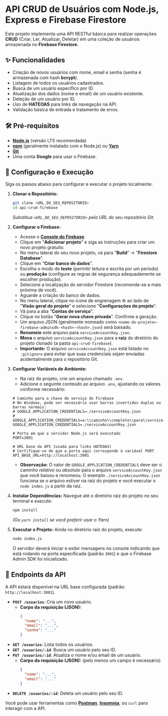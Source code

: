 # API CRUD de Usuários com Node.js, Express e Firebase Firestore

Este projeto implementa uma API RESTful básica para realizar operações **CRUD** (Criar, Ler, Atualizar, Deletar) em uma coleção de usuários armazenada no **Firebase Firestore**.

## ✨ Funcionalidades

*   Criação de novos usuários com nome, email e senha (senha é armazenada com hash **bcrypt**).
*   Listagem de todos os usuários cadastrados.
*   Busca de um usuário específico por ID.
*   Atualização dos dados (nome e email) de um usuário existente.
*   Deleção de um usuário por ID.
*   Uso de **HATEOAS** para links de navegação na API.
*   Validação básica de entrada e tratamento de erros.

## 🛠️ Pré-requisitos

*   [**Node.js**](https://nodejs.org/) (versão LTS recomendada)
*   [**npm**](https://www.npmjs.com/) (geralmente instalado com o Node.js) ou [**Yarn**](https://yarnpkg.com/)
*   [**Git**](https://git-scm.com/)
*   Uma conta **Google** para usar o Firebase.

## 🚀 Configuração e Execução

Siga os passos abaixo para configurar e executar o projeto localmente:

1.  **Clonar o Repositório:**
    ```bash
    git clone <URL_DO_SEU_REPOSITORIO>
    cd api-crud-firebase
    ```
    *Substitua `<URL_DO_SEU_REPOSITORIO>` pela URL do seu repositório Git.*

2.  **Configurar o Firebase:**
    *   Acesse o [**Console do Firebase**](https://console.firebase.google.com/).
    *   Clique em "**Adicionar projeto**" e siga as instruções para criar um novo projeto gratuito.
    *   No menu lateral do seu novo projeto, vá para "**Build**" -> "**Firestore Database**".
    *   Clique em "**Criar banco de dados**".
    *   Escolha o modo de **teste** (permitir leitura e escrita por um período) ou **produção** (configure as regras de segurança adequadamente se escolher produção).
    *   Selecione a localização do servidor Firestore (recomenda-se a mais próxima de você).
    *   Aguarde a criação do banco de dados.
    *   No menu lateral, clique no ícone de engrenagem ⚙️ ao lado de "**Visão geral do projeto**" e selecione "**Configurações do projeto**".
    *   Vá para a aba "**Contas de serviço**".
    *   Clique no botão "**Gerar nova chave privada**". Confirme a geração.
    *   Um arquivo JSON (geralmente nomeado como `<nome-do-projeto>-firebase-adminsdk-<hash>-<hash>.json`) será baixado.
    *   **Renomeie** este arquivo para `serviceAccountKey.json`.
    *   **Mova** o arquivo `serviceAccountKey.json` para a **raiz** do diretório do projeto clonado (a pasta `api-crud-firebase`).
    *   **Importante:** O arquivo `serviceAccountKey.json` está listado no `.gitignore` para evitar que suas credenciais sejam enviadas acidentalmente para o repositório Git.

3.  **Configurar Variáveis de Ambiente:**
    *   Na raiz do projeto, crie um arquivo chamado `.env`.
    *   Adicione o seguinte conteúdo ao arquivo `.env`, ajustando os valores conforme necessário:

    ```dotenv
    # Caminho para a chave de serviço do Firebase
    # No Windows, pode ser necessário usar barras invertidas duplas ou barras normais:
    # GOOGLE_APPLICATION_CREDENTIALS=./serviceAccountKey.json
    # GOOGLE_APPLICATION_CREDENTIALS=a:\\caminho\\completo\\para\\serviceAccountKey.json
    GOOGLE_APPLICATION_CREDENTIALS=./serviceAccountKey.json

    # Porta em que o servidor Node.js será executado
    PORT=3001

    # URL base da API (usada para links HATEOAS)
    # Certifique-se de que a porta aqui corresponde à variável PORT
    API_BASE_URL=http://localhost:3001
    ```
    *   **Observação:** O valor de `GOOGLE_APPLICATION_CREDENTIALS` deve ser o caminho *relativo* ou *absoluto* para o arquivo `serviceAccountKey.json` que você baixou e renomeou. O exemplo `./serviceAccountKey.json` funciona se o arquivo estiver na raiz do projeto e você executar o `node index.js` a partir da raiz.

4.  **Instalar Dependências:**
    Navegue até o diretório raiz do projeto no seu terminal e execute:
    ```bash
    npm install
    ```
    *(Ou `yarn install` se você preferir usar o Yarn)*

5.  **Executar o Projeto:**
    Ainda no diretório raiz do projeto, execute:
    ```bash
    node index.js
    ```
    O servidor deverá iniciar e exibir mensagens no console indicando que está rodando na porta especificada (padrão `3001`) e que o Firebase Admin SDK foi inicializado.

## 📡 Endpoints da API

A API estará disponível na URL base configurada (padrão: `http://localhost:3001`).

*   **`POST /usuarios`**: Cria um novo usuário.
    *   **Corpo da requisição (JSON):**
        ```json
        {
          "nome": "...",
          "email": "...",
          "senha": "..."
        }
        ```
*   **`GET /usuarios`**: Lista todos os usuários.
*   **`GET /usuarios/:id`**: Busca um usuário pelo seu ID.
*   **`PUT /usuarios/:id`**: Atualiza o nome e/ou email de um usuário.
    *   **Corpo da requisição (JSON):** (pelo menos um campo é necessário)
        ```json
        {
          "nome": "...",
          "email": "..."
        }
        ```
*   **`DELETE /usuarios/:id`**: Deleta um usuário pelo seu ID.

Você pode usar ferramentas como [**Postman**](https://www.postman.com/), [**Insomnia**](https://insomnia.rest/), ou `curl` para interagir com a API.